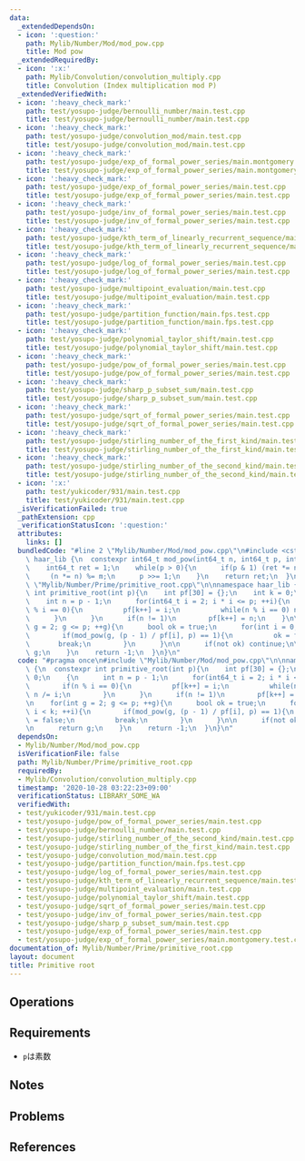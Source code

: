 ```yaml
---
data:
  _extendedDependsOn:
  - icon: ':question:'
    path: Mylib/Number/Mod/mod_pow.cpp
    title: Mod pow
  _extendedRequiredBy:
  - icon: ':x:'
    path: Mylib/Convolution/convolution_multiply.cpp
    title: Convolution (Index multiplication mod P)
  _extendedVerifiedWith:
  - icon: ':heavy_check_mark:'
    path: test/yosupo-judge/bernoulli_number/main.test.cpp
    title: test/yosupo-judge/bernoulli_number/main.test.cpp
  - icon: ':heavy_check_mark:'
    path: test/yosupo-judge/convolution_mod/main.test.cpp
    title: test/yosupo-judge/convolution_mod/main.test.cpp
  - icon: ':heavy_check_mark:'
    path: test/yosupo-judge/exp_of_formal_power_series/main.montgomery.test.cpp
    title: test/yosupo-judge/exp_of_formal_power_series/main.montgomery.test.cpp
  - icon: ':heavy_check_mark:'
    path: test/yosupo-judge/exp_of_formal_power_series/main.test.cpp
    title: test/yosupo-judge/exp_of_formal_power_series/main.test.cpp
  - icon: ':heavy_check_mark:'
    path: test/yosupo-judge/inv_of_formal_power_series/main.test.cpp
    title: test/yosupo-judge/inv_of_formal_power_series/main.test.cpp
  - icon: ':heavy_check_mark:'
    path: test/yosupo-judge/kth_term_of_linearly_recurrent_sequence/main.test.cpp
    title: test/yosupo-judge/kth_term_of_linearly_recurrent_sequence/main.test.cpp
  - icon: ':heavy_check_mark:'
    path: test/yosupo-judge/log_of_formal_power_series/main.test.cpp
    title: test/yosupo-judge/log_of_formal_power_series/main.test.cpp
  - icon: ':heavy_check_mark:'
    path: test/yosupo-judge/multipoint_evaluation/main.test.cpp
    title: test/yosupo-judge/multipoint_evaluation/main.test.cpp
  - icon: ':heavy_check_mark:'
    path: test/yosupo-judge/partition_function/main.fps.test.cpp
    title: test/yosupo-judge/partition_function/main.fps.test.cpp
  - icon: ':heavy_check_mark:'
    path: test/yosupo-judge/polynomial_taylor_shift/main.test.cpp
    title: test/yosupo-judge/polynomial_taylor_shift/main.test.cpp
  - icon: ':heavy_check_mark:'
    path: test/yosupo-judge/pow_of_formal_power_series/main.test.cpp
    title: test/yosupo-judge/pow_of_formal_power_series/main.test.cpp
  - icon: ':heavy_check_mark:'
    path: test/yosupo-judge/sharp_p_subset_sum/main.test.cpp
    title: test/yosupo-judge/sharp_p_subset_sum/main.test.cpp
  - icon: ':heavy_check_mark:'
    path: test/yosupo-judge/sqrt_of_formal_power_series/main.test.cpp
    title: test/yosupo-judge/sqrt_of_formal_power_series/main.test.cpp
  - icon: ':heavy_check_mark:'
    path: test/yosupo-judge/stirling_number_of_the_first_kind/main.test.cpp
    title: test/yosupo-judge/stirling_number_of_the_first_kind/main.test.cpp
  - icon: ':heavy_check_mark:'
    path: test/yosupo-judge/stirling_number_of_the_second_kind/main.test.cpp
    title: test/yosupo-judge/stirling_number_of_the_second_kind/main.test.cpp
  - icon: ':x:'
    path: test/yukicoder/931/main.test.cpp
    title: test/yukicoder/931/main.test.cpp
  _isVerificationFailed: true
  _pathExtension: cpp
  _verificationStatusIcon: ':question:'
  attributes:
    links: []
  bundledCode: "#line 2 \"Mylib/Number/Mod/mod_pow.cpp\"\n#include <cstdint>\n\nnamespace\
    \ haar_lib {\n  constexpr int64_t mod_pow(int64_t n, int64_t p, int64_t m){\n\
    \    int64_t ret = 1;\n    while(p > 0){\n      if(p & 1) (ret *= n) %= m;\n \
    \     (n *= n) %= m;\n      p >>= 1;\n    }\n    return ret;\n  }\n}\n#line 3\
    \ \"Mylib/Number/Prime/primitive_root.cpp\"\n\nnamespace haar_lib {\n  constexpr\
    \ int primitive_root(int p){\n    int pf[30] = {};\n    int k = 0;\n    {\n  \
    \    int n = p - 1;\n      for(int64_t i = 2; i * i <= p; ++i){\n        if(n\
    \ % i == 0){\n          pf[k++] = i;\n          while(n % i == 0) n /= i;\n  \
    \      }\n      }\n      if(n != 1)\n        pf[k++] = n;\n    }\n\n    for(int\
    \ g = 2; g <= p; ++g){\n      bool ok = true;\n      for(int i = 0; i < k; ++i){\n\
    \        if(mod_pow(g, (p - 1) / pf[i], p) == 1){\n          ok = false;\n   \
    \       break;\n        }\n      }\n\n      if(not ok) continue;\n\n      return\
    \ g;\n    }\n    return -1;\n  }\n}\n"
  code: "#pragma once\n#include \"Mylib/Number/Mod/mod_pow.cpp\"\n\nnamespace haar_lib\
    \ {\n  constexpr int primitive_root(int p){\n    int pf[30] = {};\n    int k =\
    \ 0;\n    {\n      int n = p - 1;\n      for(int64_t i = 2; i * i <= p; ++i){\n\
    \        if(n % i == 0){\n          pf[k++] = i;\n          while(n % i == 0)\
    \ n /= i;\n        }\n      }\n      if(n != 1)\n        pf[k++] = n;\n    }\n\
    \n    for(int g = 2; g <= p; ++g){\n      bool ok = true;\n      for(int i = 0;\
    \ i < k; ++i){\n        if(mod_pow(g, (p - 1) / pf[i], p) == 1){\n          ok\
    \ = false;\n          break;\n        }\n      }\n\n      if(not ok) continue;\n\
    \n      return g;\n    }\n    return -1;\n  }\n}\n"
  dependsOn:
  - Mylib/Number/Mod/mod_pow.cpp
  isVerificationFile: false
  path: Mylib/Number/Prime/primitive_root.cpp
  requiredBy:
  - Mylib/Convolution/convolution_multiply.cpp
  timestamp: '2020-10-28 03:22:23+09:00'
  verificationStatus: LIBRARY_SOME_WA
  verifiedWith:
  - test/yukicoder/931/main.test.cpp
  - test/yosupo-judge/pow_of_formal_power_series/main.test.cpp
  - test/yosupo-judge/bernoulli_number/main.test.cpp
  - test/yosupo-judge/stirling_number_of_the_second_kind/main.test.cpp
  - test/yosupo-judge/stirling_number_of_the_first_kind/main.test.cpp
  - test/yosupo-judge/convolution_mod/main.test.cpp
  - test/yosupo-judge/partition_function/main.fps.test.cpp
  - test/yosupo-judge/log_of_formal_power_series/main.test.cpp
  - test/yosupo-judge/kth_term_of_linearly_recurrent_sequence/main.test.cpp
  - test/yosupo-judge/multipoint_evaluation/main.test.cpp
  - test/yosupo-judge/polynomial_taylor_shift/main.test.cpp
  - test/yosupo-judge/sqrt_of_formal_power_series/main.test.cpp
  - test/yosupo-judge/inv_of_formal_power_series/main.test.cpp
  - test/yosupo-judge/sharp_p_subset_sum/main.test.cpp
  - test/yosupo-judge/exp_of_formal_power_series/main.test.cpp
  - test/yosupo-judge/exp_of_formal_power_series/main.montgomery.test.cpp
documentation_of: Mylib/Number/Prime/primitive_root.cpp
layout: document
title: Primitive root
---
```


## Operations

## Requirements

- `p`は素数

## Notes

## Problems

## References
